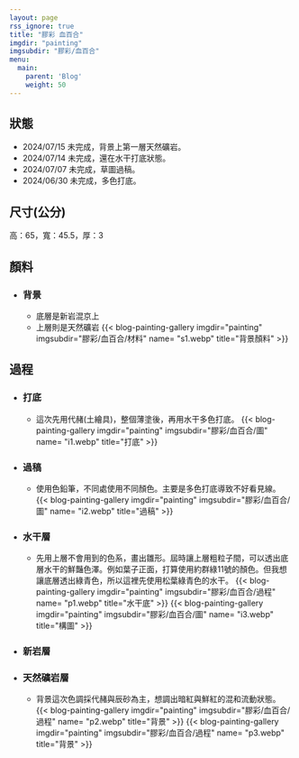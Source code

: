```yaml
---
layout: page
rss_ignore: true
title: "膠彩 血百合"
imgdir: "painting"
imgsubdir: "膠彩/血百合"
menu:
  main:
    parent: 'Blog'
    weight: 50
---
```

## **狀態** ##
* 2024/07/15 未完成，背景上第一層天然礦岩。
* 2024/07/14 未完成，還在水干打底狀態。
* 2024/07/07 未完成，草圖過稿。
* 2024/06/30 未完成，多色打底。

## **尺寸(公分)** ##
高：65，寬：45.5，厚：3

## **顏料** ##

* ### 背景 ###
  * 底層是新岩混京上
  * 上層則是天然礦岩
    {{< blog-painting-gallery imgdir="painting" imgsubdir="膠彩/血百合/材料" name= "s1.webp" title="背景顏料" >}}

## **過程** ##

* ### 打底 ###
  * 這次先用代赭(土繪具)，整個薄塗後，再用水干多色打底。
    {{< blog-painting-gallery imgdir="painting" imgsubdir="膠彩/血百合/圖" name= "i1.webp" title="打底" >}}

* ### 過稿 ###
  * 使用色鉛筆，不同處使用不同顏色。主要是多色打底導致不好看見線。
    {{< blog-painting-gallery imgdir="painting" imgsubdir="膠彩/血百合/圖" name= "i2.webp" title="過稿" >}}

* ### 水干層 ###
  * 先用上層不會用到的色系，畫出雛形。屆時讓上層粗粒子間，可以透出底層水干的鮮豔色澤。例如葉子正面，打算使用約群綠11號的顏色。但我想讓底層透出綠青色，所以這裡先使用松葉綠青色的水干。
    {{< blog-painting-gallery imgdir="painting" imgsubdir="膠彩/血百合/過程" name= "p1.webp" title="水干底" >}}
    {{< blog-painting-gallery imgdir="painting" imgsubdir="膠彩/血百合/圖" name= "i3.webp" title="構圖" >}}

* ### 新岩層 ###
* ### 天然礦岩層 ###
  * 背景這次色調採代赭與辰砂為主，想調出暗紅與鮮紅的混和流動狀態。
    {{< blog-painting-gallery imgdir="painting" imgsubdir="膠彩/血百合/過程" name= "p2.webp" title="背景" >}}
    {{< blog-painting-gallery imgdir="painting" imgsubdir="膠彩/血百合/過程" name= "p3.webp" title="背景" >}}
